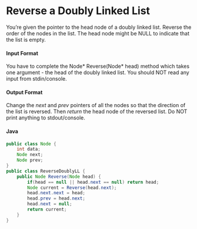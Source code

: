 # Reverse a Doubly Linked List
You’re given the pointer to the head node of a doubly linked list. Reverse the order of the nodes in the list. The head node might be NULL to indicate that the list is empty.

#### Input Format 
You have to complete the Node* Reverse(Node* head) method which takes one argument - the head of the doubly linked list. You should NOT read any input from stdin/console.

#### Output Format 
Change the *next* and *prev* pointers of all the nodes so that the direction of the list is reversed. Then *return* the head node of the reversed list. Do NOT print anything to stdout/console.

#### Java
```java
public class Node {
    int data;
    Node next;
    Node prev;
}
public class ReverseDoublyLL {
    public Node Reverse(Node head) {
        if(head == null || head.next == null) return head;
        Node current = Reverse(head.next);
        head.next.next = head;
        head.prev = head.next;
        head.next = null;
        return current;
    }
}
```